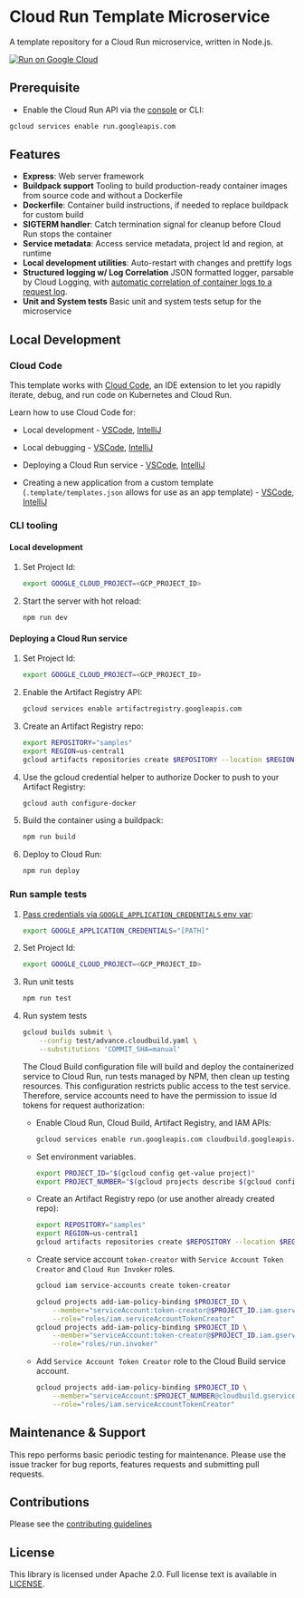# Cloud Run Template Microservice

A template repository for a Cloud Run microservice, written in Node.js. 

[![Run on Google Cloud](https://deploy.cloud.run/button.svg)](https://deploy.cloud.run)

## Prerequisite

* Enable the Cloud Run API via the [console](https://console.cloud.google.com/apis/library/run.googleapis.com?_ga=2.124941642.1555267850.1615248624-203055525.1615245957) or CLI:

```bash
gcloud services enable run.googleapis.com
```

## Features

* **Express**: Web server framework
* **Buildpack support** Tooling to build production-ready container images from source code and without a Dockerfile
* **Dockerfile**: Container build instructions, if needed to replace buildpack for custom build
* **SIGTERM handler**: Catch termination signal for cleanup before Cloud Run stops the container
* **Service metadata**: Access service metadata, project Id and region, at runtime
* **Local development utilities**: Auto-restart with changes and prettify logs
* **Structured logging w/ Log Correlation** JSON formatted logger, parsable by Cloud Logging, with [automatic correlation of container logs to a request log](https://cloud.google.com/run/docs/logging#correlate-logs).
* **Unit and System tests** Basic unit and system tests setup for the microservice

## Local Development

### Cloud Code

This template works with [Cloud Code](https://cloud.google.com/code), an IDE extension
to let you rapidly iterate, debug, and run code on Kubernetes and Cloud Run.

Learn how to use Cloud Code for:

* Local development - [VSCode](https://cloud.google.com/code/docs/vscode/developing-a-cloud-run-service), [IntelliJ](https://cloud.google.com/code/docs/intellij/developing-a-cloud-run-service)

* Local debugging - [VSCode](https://cloud.google.com/code/docs/vscode/debugging-a-cloud-run-service), [IntelliJ](https://cloud.google.com/code/docs/intellij/debugging-a-cloud-run-service)

* Deploying a Cloud Run service - [VSCode](https://cloud.google.com/code/docs/vscode/deploying-a-cloud-run-service), [IntelliJ](https://cloud.google.com/code/docs/intellij/deploying-a-cloud-run-service)
* Creating a new application from a custom template (`.template/templates.json` allows for use as an app template) - [VSCode](https://cloud.google.com/code/docs/vscode/create-app-from-custom-template), [IntelliJ](https://cloud.google.com/code/docs/intellij/create-app-from-custom-template)

### CLI tooling

#### Local development

1. Set Project Id:
    ```bash
    export GOOGLE_CLOUD_PROJECT=<GCP_PROJECT_ID>
    ```
2. Start the server with hot reload:
    ```bash
    npm run dev
    ```

#### Deploying a Cloud Run service

1. Set Project Id:
    ```bash
    export GOOGLE_CLOUD_PROJECT=<GCP_PROJECT_ID>
    ```

1. Enable the Artifact Registry API:
    ```bash
    gcloud services enable artifactregistry.googleapis.com
    ```

1. Create an Artifact Registry repo:
    ```bash
    export REPOSITORY="samples"
    export REGION=us-central1
    gcloud artifacts repositories create $REPOSITORY --location $REGION --repository-format "docker"
    ```
  
1. Use the gcloud credential helper to authorize Docker to push to your Artifact Registry:
    ```bash
    gcloud auth configure-docker
    ```

2. Build the container using a buildpack:
    ```bash
    npm run build
    ```
    
3. Deploy to Cloud Run:
    ```bash
    npm run deploy
    ```

### Run sample tests

1. [Pass credentials via `GOOGLE_APPLICATION_CREDENTIALS` env var](https://cloud.google.com/docs/authentication/production#passing_variable):
    ```bash
    export GOOGLE_APPLICATION_CREDENTIALS="[PATH]"
    ```

2. Set Project Id:
    ```bash
    export GOOGLE_CLOUD_PROJECT=<GCP_PROJECT_ID>
    ```
3. Run unit tests
    ```bash
    npm run test
    ```

4. Run system tests
    ```bash
    gcloud builds submit \
        --config test/advance.cloudbuild.yaml \
        --substitutions 'COMMIT_SHA=manual'
    ```
    The Cloud Build configuration file will build and deploy the containerized service
    to Cloud Run, run tests managed by NPM, then clean up testing resources. This configuration restricts public
    access to the test service. Therefore, service accounts need to have the permission to issue Id tokens for request authorization:
    * Enable Cloud Run, Cloud Build, Artifact Registry, and IAM APIs:
        ```bash
        gcloud services enable run.googleapis.com cloudbuild.googleapis.com iamcredentials.googleapis.com artifactregistry.googleapis.com
        ```

    * Set environment variables.
        ```bash
        export PROJECT_ID="$(gcloud config get-value project)"
        export PROJECT_NUMBER="$(gcloud projects describe $(gcloud config get-value project) --format='value(projectNumber)')"
        ```

    * Create an Artifact Registry repo (or use another already created repo):
        ```bash
        export REPOSITORY="samples"
        export REGION=us-central1
        gcloud artifacts repositories create $REPOSITORY --location $REGION --repository-format "docker"
        ```
  
    * Create service account `token-creator` with `Service Account Token Creator` and `Cloud Run Invoker` roles.
        ```bash
        gcloud iam service-accounts create token-creator

        gcloud projects add-iam-policy-binding $PROJECT_ID \
            --member="serviceAccount:token-creator@$PROJECT_ID.iam.gserviceaccount.com" \
            --role="roles/iam.serviceAccountTokenCreator"
        gcloud projects add-iam-policy-binding $PROJECT_ID \
            --member="serviceAccount:token-creator@$PROJECT_ID.iam.gserviceaccount.com" \
            --role="roles/run.invoker"
        ```

    * Add `Service Account Token Creator` role to the Cloud Build service account.
        ```bash
        gcloud projects add-iam-policy-binding $PROJECT_ID \
            --member="serviceAccount:$PROJECT_NUMBER@cloudbuild.gserviceaccount.com" \
            --role="roles/iam.serviceAccountTokenCreator"
        ```

## Maintenance & Support

This repo performs basic periodic testing for maintenance. Please use the issue tracker for bug reports, features requests and submitting pull requests.

## Contributions

Please see the [contributing guidelines](CONTRIBUTING.md)

## License

This library is licensed under Apache 2.0. Full license text is available in [LICENSE](LICENSE).
